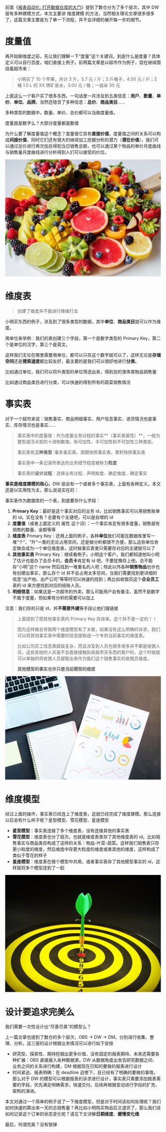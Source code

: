 前面《[报表自动化: 打开数据仓库的大门](https://www.coologic.cn/2020/02/1756/)》提到了数仓分为了多个层次，其中 DW 层有多种建模方式，本文主要讲 维度建模 的方法，当然相关理论文章很多很多了，这篇文章主要是为了串一下流程，并不会详细的展开每一步的细节。

# 度量值

再开始聊维度之前，先让我们理解一下“度量”这个关键词，到底什么是度量？具体定义可以自行百度，咱们直接上例子。前两篇文章是以超市作为例子，现在继续围绕着超市来：

> 小明买了 10 个苹果，共计 3 斤，5.7 元 / 斤；3 斤橘子，4.00 元 / 斤；2 桶 1.5 L 的 XX 牌矿泉水，3.00 元 / 桶；一袋米 30 元

上面这么一个客户买了很多东西，一句话里一共涉及到五类信息：**用户**、**数量**、**单价**、**单位**、**品牌**。当然还隐含了多种信息：**总价**、**商品类目**……

多种类型的数据中，数量、单价、总价都可以当做度量值。



度量就是数字么？大部分度量都是数值

为什么要了解度量值这个概念？度量值它具有**直接价值**，度量值之间的关系可以构成**间接价值**，同时它们还有很大的继续加工挖掘分析的潜力（**潜在价值**），我们可以通过总价进行再次加总得到当日销售总额，也可以通过某个物品的单价月度曲线与销售量月度曲线进行分析得到人们可以接受的价位。

![sliced-fruits-on-tray-1132047](pic/sliced-fruits-on-tray-1132047.jpg)

# 维度表

> 创建了维度并不能进行降维打击

小明买东西的例子，涉及到了很多类型的数据，其中**单位**、**商品类目**就可以作为维度。

用单位来举例：我们的表创建三个字段，第一个是数字类型的  Primary Key，第二个是单位的汉字，第三个是英文。

这样我们无论在哪里需要用单位，都可以只存这个数字就可以了，这样无论是**存储空间**还是**搜索速度**都比较友好，最主要的是我们可以很好地进行**分类**。

比如通过单位，我们可以将升类型的单位筛选出来，得到总的液体类物品销售量

比如通过商品类目进行分类，可以快速的得到所有的蔬菜销售情况

# 事实表

对于一个超市来说：销售事实、商品明细事实、用户信息事实、进货情况也是事实、库存情况也是事实……

> 事实表中的度量值：作为度量业务过程的事实**（事实表属性）**，一般为整型或浮点型的十进制数值，有可加性、半可加性和不可加性三种类型。
>
> 事实表有**三种类型** :事务事实表、周期快照事实表、累积快照事实表
>
> 事实表中一条记录所表达的业务细节程度被称为**粒度**
>
> 事实表的**设计过程**：选择业务过程、声明粒度、确定维度、确定事实

**事实是维度建模的核心**，DW 层会有一个或者多个事实表，上面有各种定义，本文还是以实用性为主，那么说说实在的：

事实表作为数据库的一个表，到底要存什么字段：

1. **Primary Key**：最好是这个事实对应的业务 id，比如销售事实可以用销售账单的 id。实在没有？总要有个主键吧，可以是自增的 id
2. **度量值**（或者上面定义的 属性 这个词）：一个事实肯定有很多度量，销售就有销售的数量、金额等等
3. **维度表** Primary Key：还用上面的例子，各种**单位**我们可能在数据库里写一堆“个”、“升”一类的无论占用空间，还是做分析都很不方便，那么这些单位肯定做会成为一个单位维度表，这时候事实表里只需要存对应的主键就可以了
4. **其他事实表** Primary Key：继续看例子，小明这个客户，我们都知道他叫小明了估计也是办了会员卡的，**会员卡**肯定有 id 吧，不要犹豫存上他，总不能存“小明”这个 name 然后找到一堆重名的人吧；除此以外各种**销售物品**也许也有创建出事实，那么存个 id 并不会占用太多空间，当我们需要找到更详细的信息“出产地、出产公司”等等时可以快速的找到；再比如收银员这个**企业员工**表的 id 来方便找到对应的结账人员。
5. **明细信息**：如果这是一次超市的外卖，那么可能用户会有备注，虽然不是数字不属于度量，但如果有分析的需要可以加上

注意：我们存的只是 id，并**不需要外键**等手段让他们强链接

> 上面提到了把其他事实表的  Primary Key 存进来。这个并不是一定的！！
>
> 因为这样做会导致两个维度模型有了关联，如果没有这么明确的诉求，我们可以将其他事实表中需要的信息提取成一个专供当前事实的维度表。
>
> 比如公司员工信息表超级复杂，而且涉及到人员也很多很多并不都是收银人员，这些其他的人员是不会直接接触到来超市买东西的客户的，这个时候就可以单独的将收银人员提取出来作为我们这个销售事实的收银员维度。
>
> **其他模型的事实也许只是当前模型的维度**

![macbook-pro-beside-papers-669619](pic/macbook-pro-beside-papers-669619.jpg)

# 维度模型

经过上面的操作，事实表已经连上了维度表，这就已经完成了维度建模。那么连接以后会有什么样子呢？星型模型、雪花模型、星座模型

- **星型模型**：事实表连接了多个维度表，没有连接其他的事实表
- **雪花模型**：维度表也分了层次，也就是维度表里存了其他维度表的 id。比如销售事实与商品类目构成了这样的关系：物品-叶菜-蔬菜。这样我们销售表只存更小粒度的维度，然后维度中存更大粒度的维度或者其他的维度，这样构成了类似于雪花的样子
- **星座模型**：维度表在做个模型中共用，或者事实表存了其他模型事实的 id，这样就将多个模型连到了一起

![](pic/accomplishment-accuracy-accurate-achievement-226579-3976761.jpg)

# 设计要追求完美么

我们需要一次性设计出“尽善尽美”的模型么？

上一篇文章也提到了数仓的多个层次，OBS -> DW -> DM，分别进行收集、整理、分析。这三层的设计根据业务情况可以进行如下安排

- 研究型、探索性、期待挖掘出更多价值、没有固定的报表期待、未来还需要各种扩展：OBS 直接接入各种数据源，DW 从数据角度出发去研究数据之间、业务之间的关系进行构建，DM 根据现在已知的要做的报表进行设计
- 时间紧迫、报表明确：在 deadline 迫使下，且已经有了明确的要做的事情，那么对于 DW 的模型可以根据报表的诉求进行设计，事实表只需要添加报表需要的字段，优先满足明确需求，快速交付。后续再根据变动进行字段的扩充、架构的演进。

本文对通过一个简单的例子说了一下维度模型，但是对于时间该如何处理呢？我们如何快速的算出来一天的总销售量？再比如小明购买物品后又退货了，那么我们该如何记录这个订单的状态变化呢？请见下文详解**日期维度**、**缓慢变化维**

最后，何谓完美？没有银弹